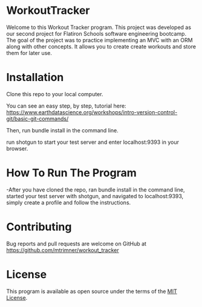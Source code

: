 # WorkoutTracker

Welcome to this Workout Tracker program. This project was developed as our second project for Flatiron Schools software engineering bootcamp. The goal of the project was to practice implementing an MVC with an ORM along with other concepts. It allows you to create create workouts and store them for later use. 


# Installation

Clone this repo to your local computer.

You can see an easy step, by step, tutorial here: https://www.earthdatascience.org/workshops/intro-version-control-git/basic-git-commands/

Then, run bundle install in the command line. 

run shotgun to start your test server and enter localhost:9393 in your browser.

# How To Run The Program

-After you have cloned the repo, ran bundle install in the command line, started your test server with shotgun, and navigated to localhost:9393, simply create a profile and follow the instructions.

# Contributing

Bug reports and pull requests are welcome on GitHub at https://github.com/mtrimner/workout_tracker

# License

This program is available as open source under the terms of the [MIT License](https://opensource.org/licenses/MIT).
